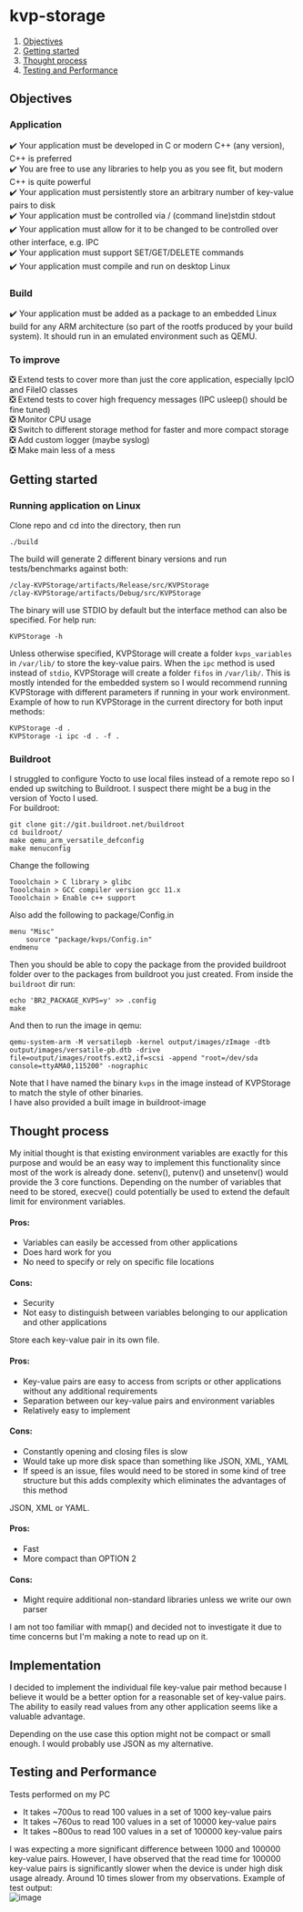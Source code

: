 # kvp-storage
1. [Objectives](#objectives)
2. [Getting started](#getting-started)
3. [Thought process](#thought-process)
4. [Testing and Performance](#testing-and-performance)

## Objectives
### Application
:heavy_check_mark: Your application must be developed in C or modern C++ (any version), C++ is preferred</br>
:heavy_check_mark: You are free to use any libraries to help you as you see fit, but modern C++ is quite powerful</br>
:heavy_check_mark: Your application must persistently store an arbitrary number of key-value pairs to disk</br>
:heavy_check_mark: Your application must be controlled via / (command line)stdin stdout</br>
:heavy_check_mark: Your application must allow for it to be changed to be controlled over other interface, e.g. IPC</br>
:heavy_check_mark: Your application must support SET/GET/DELETE commands</br>
:heavy_check_mark: Your application must compile and run on desktop Linux</br>

### Build
:heavy_check_mark: Your application must be added as a package to an embedded Linux build for any ARM architecture (so part of the rootfs produced by
your build system). It should run in an emulated environment such as QEMU.

### To improve
:negative_squared_cross_mark: Extend tests to cover more than just the core application, especially IpcIO and FileIO classes</br>
:negative_squared_cross_mark: Extend tests to cover high frequency messages (IPC usleep() should be fine tuned)</br>
:negative_squared_cross_mark: Monitor CPU usage</br>
:negative_squared_cross_mark: Switch to different storage method for faster and more compact storage</br>
:negative_squared_cross_mark: Add custom logger (maybe syslog)</br>
:negative_squared_cross_mark: Make main less of a mess

## Getting started
### Running application on Linux
Clone repo and cd into the directory, then run
```
./build
```
The build will generate 2 different binary versions and run tests/benchmarks against both:
```
/clay-KVPStorage/artifacts/Release/src/KVPStorage
/clay-KVPStorage/artifacts/Debug/src/KVPStorage
```
The binary will use STDIO by default but the interface method can also be specified. For help run:
```
KVPStorage -h
```
Unless otherwise specified, KVPStorage will create a folder `kvps_variables` in `/var/lib/` to store the key-value pairs. When the `ipc` method is used instead of `stdio`, KVPStorage will create a folder `fifos` in `/var/lib/`. This is mostly intended for the embedded system so I would recommend running KVPStorage with different parameters if running in your work environment.<br/>
Example of how to run KVPStorage in the current directory for both input methods:
```
KVPStorage -d .
KVPStorage -i ipc -d . -f .
```
### Buildroot
I struggled to configure Yocto to use local files instead of a remote repo so I ended up switching to Buildroot. I suspect there might be a bug in the version of Yocto I used.<br/>
For buildroot:
```
git clone git://git.buildroot.net/buildroot
cd buildroot/
make qemu_arm_versatile_defconfig
make menuconfig
```
Change the following
```
Tooolchain > C library > glibc
Tooolchain > GCC compiler version gcc 11.x
Tooolchain > Enable c++ support
```
Also add the following to package/Config.in
```
menu "Misc"
    source "package/kvps/Config.in"
endmenu
```
Then you should be able to copy the package from the provided buildroot folder over to the packages from buildroot you just created.
From inside the `buildroot` dir run:
```
echo 'BR2_PACKAGE_KVPS=y' >> .config
make
```
And then to run the image in qemu:
```
qemu-system-arm -M versatilepb -kernel output/images/zImage -dtb output/images/versatile-pb.dtb -drive file=output/images/rootfs.ext2,if=scsi -append "root=/dev/sda console=ttyAMA0,115200" -nographic
```
Note that I have named the binary `kvps` in the image instead of KVPStorage to match the style of other binaries.</br>
I have also provided a built image in buildroot-image
## Thought process
My initial thought is that existing environment variables are exactly for this purpose and would be an easy way to implement this functionality since most of the work is already done. setenv(), putenv() and unsetenv() would provide the 3 core functions. Depending on the number of variables that need to be stored, execve() could potentially be used to extend the default limit for environment variables.<br/>
#### Pros:
* Variables can easily be accessed from other applications
* Does hard work for you
* No need to specify or rely on specific file locations<br/>
#### Cons:
* Security
* Not easy to distinguish between variables belonging to our application and other applications

Store each key-value pair in its own file.<br/>
#### Pros:
* Key-value pairs are easy to access from scripts or other applications without any additional requirements
* Separation between our key-value pairs and environment variables
* Relatively easy to implement<br/>
#### Cons:
* Constantly opening and closing files is slow 
* Would take up more disk space than something like JSON, XML, YAML
* If speed is an issue, files would need to be stored in some kind of tree structure but this adds complexity which eliminates the advantages of this method

JSON, XML or YAML.<br/>
#### Pros:
* Fast
* More compact than OPTION 2
#### Cons:
* Might require additional non-standard libraries unless we write our own parser

I am not too familiar with mmap() and decided not to investigate it due to time concerns but I'm making a note to read up on it.

## Implementation
I decided to implement the individual file key-value pair method because I believe it would be a better option for a reasonable set of key-value pairs. The ability to easily read values from any other application seems like a valuable advantage.

Depending on the use case this option might not be compact or small enough. I would probably use JSON as my alternative. 

## Testing and Performance
Tests performed on my PC
* It takes ~700us to read 100 values in a set of 1000 key-value pairs
* It takes ~760us to read 100 values in a set of 10000 key-value pairs
* It takes ~800us to read 100 values in a set of 100000 key-value pairs

I was expecting a more significant difference between 1000 and 100000 key-value pairs. However, I have observed that the read time for 100000 key-value pairs is significantly slower when the device is under high disk usage already. Around 10 times slower from my observations.
Example of test output:</br>
![image](https://user-images.githubusercontent.com/17459470/162827555-83191618-2096-485f-bc1a-d3c818d1d33c.png)
